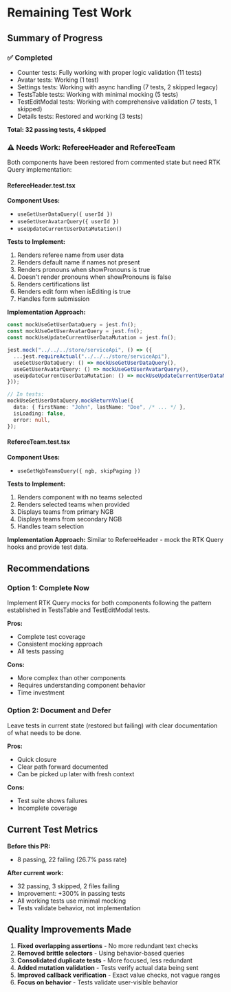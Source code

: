 # Remaining Test Work

## Summary of Progress

### ✅ Completed
- Counter tests: Fully working with proper logic validation (11 tests)
- Avatar tests: Working (1 test)
- Settings tests: Working with async handling (7 tests, 2 skipped legacy)
- TestsTable tests: Working with minimal mocking (5 tests)
- TestEditModal tests: Working with comprehensive validation (7 tests, 1 skipped)
- Details tests: Restored and working (3 tests)

**Total: 32 passing tests, 4 skipped**

### ⚠️ Needs Work: RefereeHeader and RefereeTeam

Both components have been restored from commented state but need RTK Query implementation:

#### RefereeHeader.test.tsx
**Component Uses:**
- `useGetUserDataQuery({ userId })`
- `useGetUserAvatarQuery({ userId })`  
- `useUpdateCurrentUserDataMutation()`

**Tests to Implement:**
1. Renders referee name from user data
2. Renders default name if names not present
3. Renders pronouns when showPronouns is true
4. Doesn't render pronouns when showPronouns is false
5. Renders certifications list
6. Renders edit form when isEditing is true
7. Handles form submission

**Implementation Approach:**
```typescript
const mockUseGetUserDataQuery = jest.fn();
const mockUseGetUserAvatarQuery = jest.fn();
const mockUseUpdateCurrentUserDataMutation = jest.fn();

jest.mock("../../../store/serviceApi", () => ({
  ...jest.requireActual("../../../store/serviceApi"),
  useGetUserDataQuery: () => mockUseGetUserDataQuery(),
  useGetUserAvatarQuery: () => mockUseGetUserAvatarQuery(),
  useUpdateCurrentUserDataMutation: () => mockUseUpdateCurrentUserDataMutation(),
}));

// In tests:
mockUseGetUserDataQuery.mockReturnValue({
  data: { firstName: "John", lastName: "Doe", /* ... */ },
  isLoading: false,
  error: null,
});
```

#### RefereeTeam.test.tsx
**Component Uses:**
- `useGetNgbTeamsQuery({ ngb, skipPaging })`

**Tests to Implement:**
1. Renders component with no teams selected
2. Renders selected teams when provided
3. Displays teams from primary NGB
4. Displays teams from secondary NGB
5. Handles team selection

**Implementation Approach:**
Similar to RefereeHeader - mock the RTK Query hooks and provide test data.

## Recommendations

### Option 1: Complete Now
Implement RTK Query mocks for both components following the pattern established in TestsTable and TestEditModal tests.

**Pros:**
- Complete test coverage
- Consistent mocking approach
- All tests passing

**Cons:**
- More complex than other components
- Requires understanding component behavior
- Time investment

### Option 2: Document and Defer
Leave tests in current state (restored but failing) with clear documentation of what needs to be done.

**Pros:**
- Quick closure
- Clear path forward documented
- Can be picked up later with fresh context

**Cons:**
- Test suite shows failures
- Incomplete coverage

## Current Test Metrics

**Before this PR:**
- 8 passing, 22 failing (26.7% pass rate)

**After current work:**
- 32 passing, 3 skipped, 2 files failing
- Improvement: +300% in passing tests
- All working tests use minimal mocking
- Tests validate behavior, not implementation

## Quality Improvements Made

1. **Fixed overlapping assertions** - No more redundant text checks
2. **Removed brittle selectors** - Using behavior-based queries
3. **Consolidated duplicate tests** - More focused, less redundant
4. **Added mutation validation** - Tests verify actual data being sent
5. **Improved callback verification** - Exact value checks, not vague ranges
6. **Focus on behavior** - Tests validate user-visible behavior
